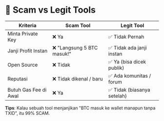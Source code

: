  # 🤖 Scam vs Legit Tools

| Kriteria                | Scam Tool                     | Legit Tool                 |
|-------------------------|-------------------------------|----------------------------|
| Minta Private Key       | ❌ Ya                          | ✅ Tidak Pernah             |
| Janji Profit Instan     | ❌ "Langsung 5 BTC masuk!"     | ✅ Tidak ada janji instan   |
| Open Source             | ❌ Tidak                       | ✅ Ya (bisa dicek publik)   |
| Reputasi                | ❌ Tidak dikenal / baru        | ✅ Ada komunitas / forum    |
| Butuh Gas Fee di Awal   | ❌ Ya                          | ✅ Tidak (biasanya setelah) |

**Tips**: Kalau sebuah tool menjanjikan "BTC masuk ke wallet manapun tanpa TXID", itu 99% SCAM.
